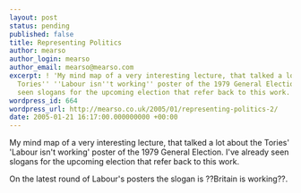 ```yaml
---
layout: post
status: pending
published: false
title: Representing Politics
author: mearso
author_login: mearso
author_email: mearso@mearso.com
excerpt: ! 'My mind map of a very interesting lecture, that talked a lot about the
  Tories'' ''Labour isn''t working'' poster of the 1979 General Election. I''ve already
  seen slogans for the upcoming election that refer back to this work. '
wordpress_id: 664
wordpress_url: http://mearso.co.uk/2005/01/representing-politics-2/
date: 2005-01-21 16:17:00.000000000 +00:00
---
```

My mind map of a very interesting lecture, that talked a lot about the Tories' 'Labour isn't working' poster of the 1979 General Election. I've already seen slogans for the upcoming election that refer back to this work. 

On the latest round of Labour's posters the slogan is ??Britain is working??. 
